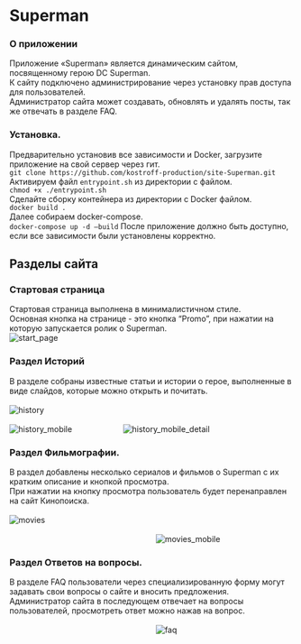 # Superman
### О приложении
Приложение «Superman» является динамическим сайтом, посвященному герою DC Superman.<br> 
К сайту подключено администрирование через установку прав доступа для пользователей.<br>
Администратор сайта может создавать, обновлять и удалять посты, так же 
отвечать в разделе FAQ. 
### Установка.
Предварительно установив все зависимости
и Docker, загрузите приложение на свой сервер через гит.<br> 
`git clone https://github.com/kostroff-production/site-Superman.git`<br> 
Активируем файл `entrypoint.sh` из директории с файлом.<br> 
`chmod +x ./entrypoint.sh`<br>
Сделайте сборку контейнера из директории с Docker файлом.<br>
`docker build .`<br>
Далее собираем docker-compose.<br>
`docker-compose up -d –build`
После приложение должно быть доступно, если все зависимости были установлены корректно.<br>
## Разделы сайта
### Стартовая страница
Стартовая страница выполнена в минималистичном стиле.<br>
Основная кнопка на странице - это кнопка “Promo”, при нажатии на которую запускается ролик о 
Superman.<br>
![start_page](screenshots/start_page.jpg)
### Раздел Историй
В разделе собраны известные статьи и истории о герое, выполненные в виде слайдов, которые можно открыть и почитать.
<br>
<br>
![history](screenshots/history.jpg)
<br>
<br>
![history_mobile](screenshots/history_mobile.png)
&nbsp;&nbsp;&nbsp;&nbsp;&nbsp;&nbsp;&nbsp;&nbsp;&nbsp;&nbsp;
&nbsp;&nbsp;&nbsp;&nbsp;&nbsp;&nbsp;&nbsp;&nbsp;&nbsp;&nbsp;
![history_mobile_detail](screenshots/history_mobile_detail.jpg)
### Раздел Фильмографии.
В раздел добавлены несколько сериалов и фильмов о Superman с их кратким описание и кнопкой просмотра.<br>
При нажатии на кнопку просмотра пользователь будет перенаправлен на сайт Кинопоиска.
<br>
<br>
![movies](screenshots/movies.jpg)
<br>
<br>
&nbsp;&nbsp;&nbsp;&nbsp;&nbsp;&nbsp;&nbsp;&nbsp;&nbsp;&nbsp;
&nbsp;&nbsp;&nbsp;&nbsp;&nbsp;&nbsp;&nbsp;&nbsp;&nbsp;&nbsp;
&nbsp;&nbsp;&nbsp;&nbsp;&nbsp;&nbsp;&nbsp;&nbsp;&nbsp;&nbsp;
&nbsp;&nbsp;&nbsp;&nbsp;&nbsp;&nbsp;&nbsp;&nbsp;&nbsp;&nbsp;
&nbsp;&nbsp;&nbsp;&nbsp;&nbsp;&nbsp;&nbsp;&nbsp;&nbsp;&nbsp;
&nbsp;&nbsp;&nbsp;&nbsp;&nbsp;&nbsp;&nbsp;&nbsp;&nbsp;&nbsp;
![movies_mobile](screenshots/movies_mobile.jpg)
### Раздел Ответов на вопросы.
В разделе FAQ пользователи через специализированную форму могут задавать свои вопросы о сайте и вносить предложения.<br>
Администратор сайта в последующем отвечает на вопросы пользователей, просмотреть ответ можно нажав на вопрос.
<br>
<br>
&nbsp;&nbsp;&nbsp;&nbsp;&nbsp;&nbsp;&nbsp;&nbsp;&nbsp;&nbsp;
&nbsp;&nbsp;&nbsp;&nbsp;&nbsp;&nbsp;&nbsp;&nbsp;&nbsp;&nbsp;
&nbsp;&nbsp;&nbsp;&nbsp;&nbsp;&nbsp;&nbsp;&nbsp;&nbsp;&nbsp;
&nbsp;&nbsp;&nbsp;&nbsp;&nbsp;&nbsp;&nbsp;&nbsp;&nbsp;&nbsp;
&nbsp;&nbsp;&nbsp;&nbsp;&nbsp;&nbsp;&nbsp;&nbsp;&nbsp;&nbsp;
&nbsp;&nbsp;&nbsp;&nbsp;&nbsp;&nbsp;&nbsp;&nbsp;&nbsp;&nbsp;
![faq](screenshots/faq.jpg)
